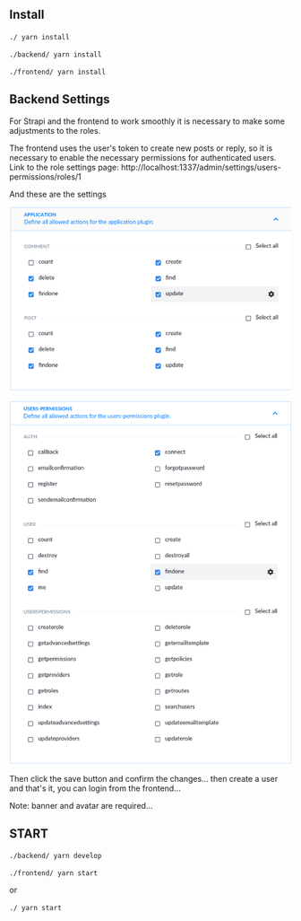## Install

`./ yarn install`

`./backend/ yarn install`

`./frontend/ yarn install`

## Backend Settings

For Strapi and the frontend to work smoothly it is necessary to make some adjustments to the roles.

The frontend uses the user's token to create new posts or reply, so it is necessary to enable the necessary permissions for authenticated users.
Link to the role settings page:
http://localhost:1337/admin/settings/users-permissions/roles/1


And these are the settings

![](images/01_2.png)

![](images/02.png)


Then click the save button and confirm the changes... then create a user and that's it, you can login from the frontend...

Note: banner and avatar are required...
## START

`./backend/ yarn develop`

`./frontend/ yarn start`

or 

`./ yarn start`